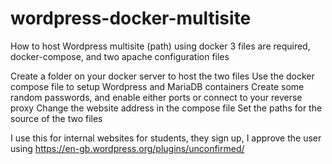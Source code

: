 # wordpress-docker-multisite
How to host Wordpress multisite (path) using docker
3 files are required, docker-compose, and two apache configuration files

Create a folder on your docker server to host the two files
Use the docker compose file to setup Wordpress and MariaDB containers
Create some random passwords, and enable either ports or connect to your reverse proxy
Change the website address in the compose file
Set the paths for the source of the two files

I use this for internal websites for students, they sign up, I approve the user using https://en-gb.wordpress.org/plugins/unconfirmed/
